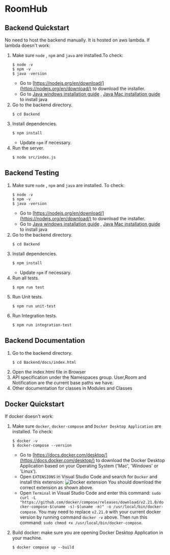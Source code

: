 # RoomHub

## Backend Quickstart
No need to host the backend manually. It is hosted on aws lambda.
If lambda doesn't work:
1. Make sure `node` , `npm` and `java` are installed.To check:
    ```
    $ node -v
    $ npm -v
    $ java -version
    ```
    - Go to [https://nodejs.org/en/download/](https://nodejs.org/en/download/) to download the installer.
    - Go to [Java windows installation guide](https://www.youtube.com/watch?app=desktop&v=jPwrWjEwtrw) , [Java Mac installation guide](https://www.youtube.com/watch?v=PQk9O03cukQ) to install java
2. Go to the backend directory.
    ```
    $ cd Backend
    ```
3. Install dependencies.
    ```
    $ npm install
    ```
    - Update `npm` if necessary.
4. Run the server.
    ```
    $ node src/index.js
    ```

## Backend Testing
1. Make sure `node` , `npm` and `java` are installed. To check:
    ```
    $ node -v
    $ npm -v
    $ java -version
    ```
    - Go to [https://nodejs.org/en/download/](https://nodejs.org/en/download/) to download the installer.
    - Go to [Java windows installation guide](https://www.youtube.com/watch?app=desktop&v=jPwrWjEwtrw) , [Java Mac installation guide](https://www.youtube.com/watch?v=PQk9O03cukQ) to install java
2. Go to the backend directory.
    ```
    $ cd Backend
    ```
3. Install dependencies.
    ```
    $ npm install
    ```
    - Update `npm` if necessary.
4. Run all tests.
    ```
    $ npm run test
    ```
5. Run Unit tests.
   ```
   $ npm run unit-test
    ```
6. Run Integration tests.
   ```
   $ npm run integration-test
   ```

## Backend Documentation
1. Go to the backend directory.
    ```
    $ cd Backend/docs/index.html
    ```
2. Open the index.html file in Browser
3. API specification under the Namespaces group. User,Room and Notification are the current base paths we have.
4. Other documentation for classes in Modules and Classes

## Docker Quickstart

If docker doesn't work:
1. Make sure `docker`, `docker-compose` and `Docker Desktop Application` are installed. To check:
    ```
    $ docker -v
    $ docker-compose --version
    ```
    - Go to [https://docs.docker.com/desktop/](https://docs.docker.com/desktop/) to download the Docker Desktop Application based on your Operating System ('Mac', 'Windows' or 'Linux').
    - Open `EXTENSIONS` in Visual Studio Code and search for `Docker` and install this extension:
    ![Docker extension](../Documentation/images/Docker_extension.png)
    You should download the correct extension as shown above.
    - Open `Terminal` in Visual Studio Code and enter this command: `sudo curl -L "https://github.com/docker/compose/releases/download/v2.21.0/docker-compose-$(uname -s)-$(uname -m)" -o /usr/local/bin/docker-compose`. You may need to replace `v2.21.0` with your current docker version by running command `docker -v` above. Then run this command: `sudo chmod +x /usr/local/bin/docker-compose`. 
    
2. Build docker: make sure you are opening Docker Desktop Application in your machine.
    ```
    $ docker compose up --build
    ```